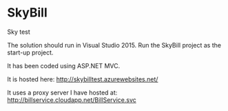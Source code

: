 # SkyBill
Sky test

The solution should run in Visual Studio 2015. Run the SkyBill project as the start-up project.

It has been coded using ASP.NET MVC.

It is hosted here: http://skybilltest.azurewebsites.net/

It uses a proxy server I have hosted at: http://billservice.cloudapp.net/BillService.svc
